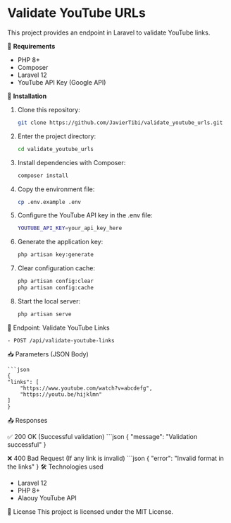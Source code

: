 # Validate YouTube URLs
This project provides an endpoint in Laravel to validate YouTube links.

📌 **Requirements**
- PHP 8+
- Composer
- Laravel 12
- YouTube API Key (Google API)

🚀 **Installation**
1. Clone this repository:
   ```bash
   git clone https://github.com/JavierTibi/validate_youtube_urls.git

2. Enter the project directory:
    ```bash
    cd validate_youtube_urls

3. Install dependencies with Composer:
    ```bash
    composer install

4. Copy the environment file:
    ```bash
    cp .env.example .env

5. Configure the YouTube API key in the .env file:
    ```bash
    YOUTUBE_API_KEY=your_api_key_here

6. Generate the application key:
    ```bash
    php artisan key:generate

7. Clear configuration cache:
    ```bash
    php artisan config:clear
    php artisan config:cache

8. Start the local server:

    ```bash
    php artisan serve

📡 Endpoint: Validate YouTube Links

    - POST /api/validate-youtube-links

📥 Parameters (JSON Body)

    ```json
    {
    "links": [
        "https://www.youtube.com/watch?v=abcdefg",
        "https://youtu.be/hijklmn"
    ]
    }

📤 Responses

✅ 200 OK (Successful validation)
    ```json
    {
    "message": "Validation successful"
    }

❌ 400 Bad Request (If any link is invalid)
    ```json
    {
    "error": "Invalid format in the links"
    }
🛠 Technologies used

- Laravel 12
- PHP 8+
- Alaouy YouTube API

📄 License This project is licensed under the MIT License.